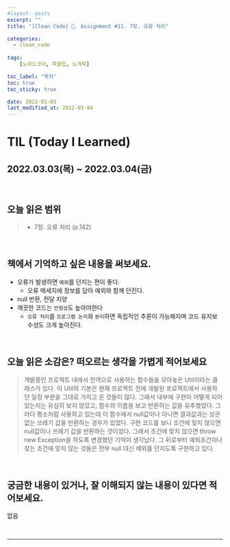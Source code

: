 ```yaml
---
#layout: posts
excerpt: ""
title: "[Clean Code] 📂. Assignment #11. 7장. 오류 처리"

categories:
  - clean_code
  
tags:
    [노마드코더, 북클럽, 노개북]

toc_label: "목차"
toc: true
toc_sticky: true

date: 2022-03-03
last_modified_at: 2022-03-04
---
```


# TIL (Today I Learned)
## 2022.03.03(목) ~ 2022.03.04(금)

<br>

## 오늘 읽은 범위
> - 7장. 오류 처리 (p.142)

<br>

## 책에서 기억하고 싶은 내용을 써보세요.  

- 오류가 발생하면 `예외`를 던지는 편이 좋다.
  - 오류 메세지에 정보를 담아 예외와 함께 던진다.
- null 반환, 전달 지양
- 깨끗한 코드는 `안정성`도 높아야한다
  - `오류 처리`를 `프로그램 논리`와 `분리`하면 독립적인 추론이 가능해지며 코드 유지보수성도 크게 높아진다.

<br>

## 오늘 읽은 소감은? 떠오르는 생각을 가볍게 적어보세요
> 개발중인 프로젝트 내에서 전역으로 사용하는 함수들을 모아놓은 Util이라는 클래스가 있다. 이 Util의 기본은 현재 프로젝트 전에 개발된 프로젝트에서 사용하던 일정 부분을 그대로 가지고 온 것들이 많다. 그래서 내부에 구현이 어떻게 되어있는지는 유심히 보지 않았고, 함수의 이름을 보고 반환하는 값을 유추했었다. 그러다 평소처럼 사용하고 있는데 이 함수에서 null값이나 아니면 결과값과는 상관없는 쓰레기 값을 반환하는 경우가 있었다. 구현 코드를 보니 조건에 맞지 않으면 null값이나 쓰레기 값을 반환하는 것이었다. 그래서 조건에 맞지 않으면 throw new Exception을 하도록 변경했던 기억이 생각났다. 그 뒤로부터 예외조건이나 찾는 조건에 맞지 않는 것들은 전부 null 대신 예외를 던지도록 구현하고 있다.

<br>

## 궁금한 내용이 있거나, 잘 이해되지 않는 내용이 있다면 적어보세요.
없음

<br>

---
